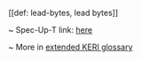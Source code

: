[[def: lead-bytes, lead bytes]]

~ Spec-Up-T link: <a href='https://weboftrust.github.io/WOT-terms/docs/glossary/lead-bytes'>here</a>

~ More in <a href="https://weboftrust.github.io/WOT-terms/docs/glossary/lead-bytes">extended KERI glossary</a>
